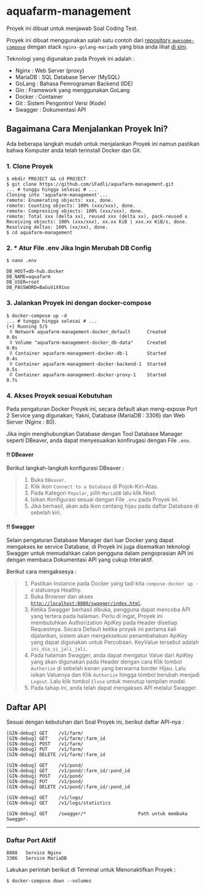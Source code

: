 # aquafarm-management
Proyek ini dibuat untuk menjawab Soal Coding Test.

Proyek ini dibuat menggunakan salah satu contoh dari [repository `awesome-compose`](https://github.com/docker/awesome-compose/) dengan stack `nginx-golang-mariadb` yang bisa anda lihat [di sini](https://github.com/docker/awesome-compose/tree/master/nginx-golang-mysql).

Teknologi yang digunakan pada Proyek ini adalah :
- Nginx : Web Server (proxy)
- MariaDB : SQL Database Server (MySQL)
- GoLang : Bahasa Pemrograman Backend (IDE)
- Gin : Framework yang menggunakan GoLang
- Docker : Container
- Git : Sistem Pengontrol Versi (Kode)
- Swagger : Dokumentasi API

## Bagaimana Cara Menjalankan Proyek Ini?
Ada beberapa langkah mudah untuk menjalankan Proyek ini namun pastikan bahwa Komputer anda telah terinstall Docker dan Git.

### 1. Clone Proyek
```
$ mkdir PROJECT && cd PROJECT
$ git clone https://github.com/iFadli/aquafarm-management.git
... # tunggu hingga selesai # ...
Cloning into 'aquafarm-management'...
remote: Enumerating objects: xxx, done.
remote: Counting objects: 100% (xxx/xxx), done.
remote: Compressing objects: 100% (xxx/xxx), done.
remote: Total xxx (delta xx), reused xxx (delta xx), pack-reused x
Receiving objects: 100% (xxx/xxx), xx.xx KiB | xxx.xx KiB/s, done.
Resolving deltas: 100% (xx/xx), done.
$ cd aquafarm-management
```

### 2. * Atur File .env Jika Ingin Merubah DB Config
```
$ nano .env

DB_HOST=db-hub.docker
DB_NAME=aquafarm
DB_USER=root
DB_PASSWORD=BaGuViX91oo
```

### 3. Jalankan Proyek ini dengan docker-compose
```
$ docker-compose up -d
... # tunggu hingga selesai # ...
[+] Running 5/5
 ⠿ Network aquafarm-management-docker_default      Created                                                                                                                      0.0s
 ⠿ Volume "aquafarm-management-docker_db-data"     Created                                                                                                                      0.0s
 ⠿ Container aquafarm-management-docker-db-1       Started                                                                                                                      0.4s
 ⠿ Container aquafarm-management-docker-backend-1  Started                                                                                                                      0.5s
 ⠿ Container aquafarm-management-docker-proxy-1    Started                                                                                                                      0.7s
```

### 4. Akses Proyek sesuai Kebutuhan
Pada pengaturan Docker Proyek ini, secara default akan meng-expose Port 2 Service yang digunakan; Yakni, Database (MariaDB : 3306) dan Web Server (Nginx : 80).

Jika ingin menghubungkan Database dengan Tool Database Manager seperti DBeaver, anda dapat menyesuaikan konfirugasi dengan File `.env`.
#### !! DBeaver
Berikut langkah-langkah konfigurasi DBeaver :

>1. Buka `DBeaver`.
>2. Klik ikon `Connect to a Database` di Pojok-Kiri-Atas.
>3. Pada Kategori `Popular`, pilih `MariaDB` lalu klik Next.
>4. Isikan Konfigurasi sesuai dengan File `.env` pada Proyek ini.
>5. Jika berhasil, akan ada Ikon centang hijau pada daftar Database di sebelah kiri.
#### !! Swagger
Selain pengaturan Database Manager dari luar Docker yang dapat mengakses ke service Database, di Proyek ini juga disematkan teknologi Swagger untuk memudahkan calon pengguna dalam pengoprasian API ini dengan membaca Dokumentasi API yang cukup Interaktif.

Berikut cara mengaksesya :
>1. Pastikan Instance pada Docker yang tadi kita `compose-docker up -d` statusnya Healthy.
>2. Buka Browser dan akses [`http://localhost:8080/swagger/index.html`](http://localhost:8080/swagger/index.html).
>3. Ketika Swagger berhasil dibuka, pengguna dapat mencoba API yang tertera pada halaman. Perlu di ingat, Proyek ini membutuhkan Authorization ApiKey pada Header disetiap Requestnya. Secara Default ketika proyek ini pertama kali dijalankan, sistem akan mengeksekusi penambahakan ApiKey yang dapat digunakan untuk Percobaan. KeyValue tersebut adalah `ini_dia_si_jali_jali`.
>4. Pada halaman Swagger, anda dapat mengatur Value dari ApiKey yang akan digunakan pada Header dengan cara Klik tombol `Authorize` di sebelah kanan yang berwarna border Hijau. Lalu isikan Valuenya dan Klik `Authorize` hingga tombol berubah menjadi `Logout`. Lalu klik tombol `Close` untuk menutup tampilan modal.
>5. Pada tahap ini, anda telah dapat mengakses API melalui Swagger.

## Daftar API

Sesuai dengan kebutuhan dari Soal Proyek ini, berikut daftar API-nya :
```
[GIN-debug] GET    /v1/farm/
[GIN-debug] GET    /v1/farm/:farm_id
[GIN-debug] POST   /v1/farm/
[GIN-debug] PUT    /v1/farm/
[GIN-debug] DELETE /v1/farm/:farm_id

[GIN-debug] GET    /v1/pond/
[GIN-debug] GET    /v1/pond/:farm_id/:pond_id
[GIN-debug] POST   /v1/pond/
[GIN-debug] PUT    /v1/pond/
[GIN-debug] DELETE /v1/pond/:farm_id/:pond_id

[GIN-debug] GET    /v1/logs/
[GIN-debug] GET    /v1/logs/statistics
```
```
[GIN-debug] GET    /swagger/*                   Path untuk membuka Swagger.
```

---
### Daftar Port Aktif
```
8080   Service Nginx
3306   Service MariaDB
```

Lakukan perintah berikut di Terminal untuk Menonaktifkan Proyek :
```
$ docker-compose down --volumes
```

